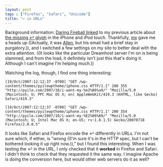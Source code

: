 ```yaml
---
layout: post
tags : ["Firefox", "Safari", "Unicode"]
title: "↩ in URLs"
---
```

Background information: [Daring Fireball linked][1] to my previous article about [the missing ↩ glyph][2] in the iPhone and iPod touch. Thankfully, [mx][3] gave me a heads up ((Actually, it was [Allen][4], but his email had a brief stay in purgatory.)), and I switched a few settings on my site to better deal with the extra attention. ((It looks like the particular Dreamhost server I'm on is being slammed, and from the load, it definitely isn't just this that's doing it. Although I can't imagine I'm helping much.))

[1]: http://daringfireball.net/linked/2007/october#fri-19-arrow
[2]: /2007/10/i-want-my-↩/
[3]: http://warpedvisions.org
[4]: http://antipode.ca

<!--more-->

Watching the log, though, I find one thing interesting:

	[19/Oct/2007:12:12:37 -0700] "GET /wp-content/themes/pyilewptheme/iphone.css HTTP/1.1" 200 355 "http://pyile.com/2007/10/i-want-my-%e2%86%a9/" "Mozilla/5.0 (Macintosh; U; PPC Mac OS X; en) AppleWebKit/419.3 (KHTML, like Gecko) Safari/419.3"

	[19/Oct/2007:12:12:37 -0700] "GET /wp-content/themes/pyilewptheme/iphone.css HTTP/1.1" 200 354 "http://pyile.com/2007/10/i-want-my-%E2%86%A9/" "Mozilla/5.0 (Macintosh; U; Intel Mac OS X; en-US; rv:1.8.1.5) Gecko/20070718 Firefox/2.0.0.5"

It looks like Safari and Firefox encode the ↩ differently in URLs. I'm not sure which, if either, is "wrong ((I'm sure it's in the HTTP spec, but I can't be bothered looking it up right now.))," but I found this interesting. When I was testing the ↩ in the URL, I only checked that it **worked** in Firefox and Safari. I didn't think to check that they requested it the same way. I imagine Apache is doing the conversion here, but would other web servers do it as well?